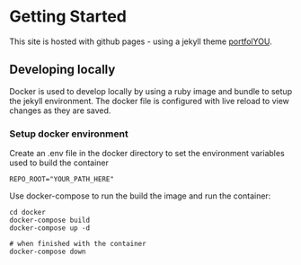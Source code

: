 # Getting Started
This site is hosted with github pages - using a jekyll theme [portfolYOU](https://github.com/YoussefRaafatNasry/portfolYOU).

## Developing locally
Docker is used to develop locally by using a ruby image and bundle to setup the jekyll environment. The docker file is configured with live reload to view changes as they are saved.

### Setup docker environment
Create an .env file in the docker directory to set the environment variables used to build the container
```
REPO_ROOT="YOUR_PATH_HERE"
```

Use docker-compose to run the build the image and run the container:

```
cd docker
docker-compose build
docker-compose up -d

# when finished with the container
docker-compose down
```
